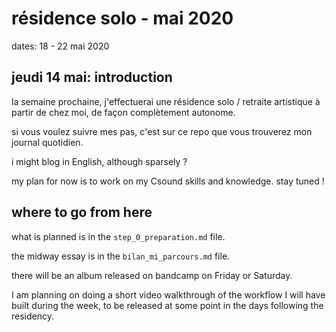 # résidence solo - mai 2020

dates: 18 - 22 mai 2020

## jeudi 14 mai: introduction

la semaine prochaine, j'effectuerai une résidence solo / retraite artistique à partir de chez moi, de façon complètement autonome.

si vous voulez suivre mes pas, c'est sur ce repo que vous trouverez mon journal quotidien.

i might blog in English, although sparsely ?

my plan for now is to work on my Csound skills and knowledge. stay tuned !

## where to go from here

what is planned is in the `step_0_preparation.md` file.

the midway essay is in the `bilan_mi_parcours.md` file.

there will be an album released on bandcamp on Friday or Saturday.

I am planning on doing a short video walkthrough of the workflow I will have built during the week, to be released at some point in the days following the residency.
